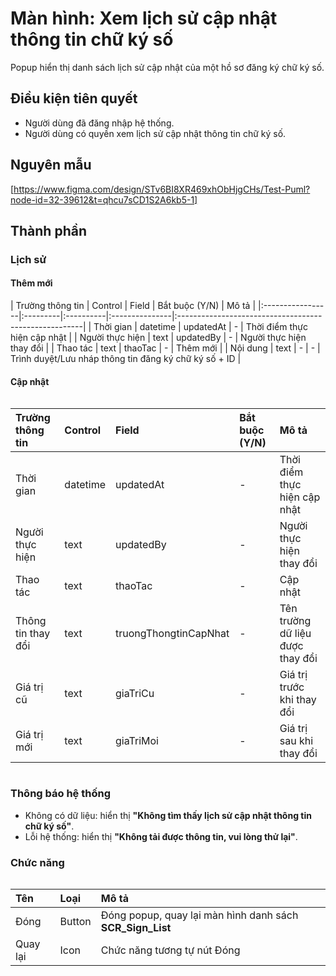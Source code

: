 # Màn hình: Xem lịch sử cập nhật thông tin chữ ký số
Popup hiển thị danh sách lịch sử cập nhật của một hồ sơ đăng ký chữ ký số.

## Điều kiện tiên quyết
- Người dùng đã đăng nhập hệ thống.  
- Người dùng có quyền xem lịch sử cập nhật thông tin chữ ký số.  

## Nguyên mẫu
[https://www.figma.com/design/STv6BI8XR469xhObHjgCHs/Test-Puml?node-id=32-39612&t=qhcu7sCD1S2A6kb5-1]

## Thành phần

### Lịch sử
#### Thêm mới
<div style="overflow-x:auto">
| Trường thông tin | Control  | Field     | Bắt buộc (Y/N) | Mô tả                                                 |
|:-----------------|:---------|:----------|:---------------|:------------------------------------------------------|
| Thời gian        | datetime | updatedAt | -              | Thời điểm thực hiện cập nhật                          |
| Người thực hiện  | text     | updatedBy | -              | Người thực hiện thay đổi                              |
| Thao tác         | text     | thaoTac   | -              | Thêm mới                                              |
| Nội dung         | text     | -         | -              | Trình duyệt/Lưu nháp thông tin đăng ký chữ ký số + ID |

</div>

#### Cập nhật
<div style="overflow-x:auto">

| Trường thông tin   | Control  | Field                 | Bắt buộc (Y/N) | Mô tả                            |
|:-------------------|:---------|:----------------------|:---------------|:---------------------------------|
| Thời gian          | datetime | updatedAt             | -              | Thời điểm thực hiện cập nhật     |
| Người thực hiện    | text     | updatedBy             | -              | Người thực hiện thay đổi         |
| Thao tác           | text     | thaoTac               | -              | Cập nhật                         |
| Thông tin thay đổi | text     | truongThongtinCapNhat | -              | Tên trường dữ liệu được thay đổi |
| Giá trị cũ         | text     | giaTriCu              | -              | Giá trị trước khi thay đổi       |
| Giá trị mới        | text     | giaTriMoi             | -              | Giá trị sau khi thay đổi         |

</div>

### Thông báo hệ thống
- Không có dữ liệu: hiển thị **"Không tìm thấy lịch sử cập nhật thông tin chữ ký số"**.  
- Lỗi hệ thống: hiển thị **"Không tải được thông tin, vui lòng thử lại"**.  

### Chức năng

<div style="overflow-x:auto">

| Tên        | Loại   | Mô tả                                                   |
| :--------- | :----- | :------------------------------------------------------ |
| Đóng       | Button | Đóng popup, quay lại màn hình danh sách **SCR_Sign_List** |
| Quay lại   | Icon   | Chức năng tương tự nút Đóng                             |

</div>


